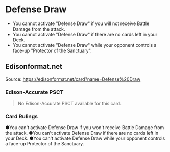 # Defense Draw

*   You cannot activate "Defense Draw" if you will not receive Battle Damage from the attack.
*   You cannot activate "Defense Draw" if there are no cards left in your Deck.
*   You cannot activate "Defense Draw" while your opponent controls a face-up "Protector of the Sanctuary".

## Edisonformat.net

Source: https://edisonformat.net/card?name=Defense%20Draw

### Edison-Accurate PSCT

> No Edison-Accurate PSCT available for this card.

### Card Rulings

●You can't activate Defense Draw if you won't receive Battle Damage from the attack.
●You can't activate Defense Draw if there are no cards left in your Deck.
●You can't activate Defense Draw while your opponent controls a face-up Protector of the Sanctuary.
            